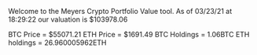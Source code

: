 Welcome to the Meyers Crypto Portfolio Value tool. 
As of 03/23/21 at 18:29:22 our valuation is $103978.06 

BTC Price = $55071.21
 ETH Price = $1691.49
BTC Holdings = 1.06BTC
 ETH holdings = 26.960005962ETH 
